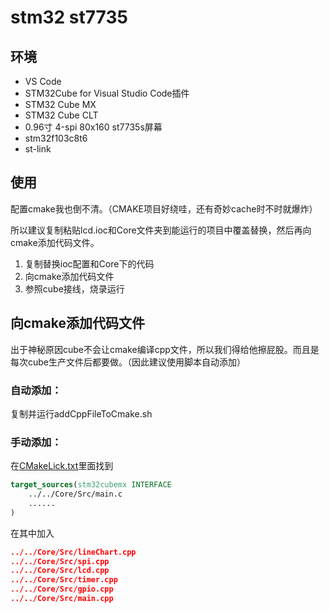# stm32 st7735

## 环境
* VS Code
* STM32Cube for Visual Studio Code插件
* STM32 Cube MX
* STM32 Cube CLT
* 0.96寸 4-spi 80x160 st7735s屏幕
* stm32f103c8t6
* st-link

## 使用
配置cmake我也倒不清。（CMAKE项目好绕哇，还有奇妙cache时不时就爆炸）

所以建议复制粘贴lcd.ioc和Core文件夹到能运行的项目中覆盖替换，然后再向cmake添加代码文件。

1. 复制替换ioc配置和Core下的代码
2. 向cmake添加代码文件
3. 参照cube接线，烧录运行

## 向cmake添加代码文件

出于神秘原因cube不会让cmake编译cpp文件，所以我们得给他擦屁股。而且是每次cube生产文件后都要做。（因此建议使用脚本自动添加）

### 自动添加：
复制并运行addCppFileToCmake.sh

### 手动添加：
在[CMakeLick.txt](cmake/stm32cubemx/CMakeLists.txt)里面找到

``` cmake
target_sources(stm32cubemx INTERFACE
	../../Core/Src/main.c
	......
)
```

在其中加入

``` cmake
../../Core/Src/lineChart.cpp
../../Core/Src/spi.cpp
../../Core/Src/lcd.cpp
../../Core/Src/timer.cpp
../../Core/Src/gpio.cpp
../../Core/Src/main.cpp
```

